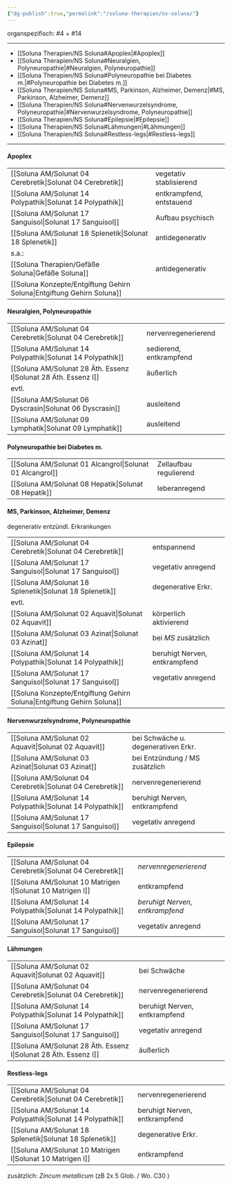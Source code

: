 ```yaml
---
{"dg-publish":true,"permalink":"/soluna-therapien/ns-soluna/"}
---
```


organspezifisch: #4 + #14
***
- [[Soluna Therapien/NS Soluna#Apoplex\|#Apoplex]]
- [[Soluna Therapien/NS Soluna#Neuralgien, Polyneuropathie\|#Neuralgien, Polyneuropathie]]
- [[Soluna Therapien/NS Soluna#Polyneuropathie bei Diabetes m.\|#Polyneuropathie bei Diabetes m.]]
- [[Soluna Therapien/NS Soluna#MS, Parkinson, Alzheimer, Demenz\|#MS, Parkinson, Alzheimer, Demenz]]
- [[Soluna Therapien/NS Soluna#Nervenwurzelsyndrome, Polyneuropathie\|#Nervenwurzelsyndrome, Polyneuropathie]]
- [[Soluna Therapien/NS Soluna#Epilepsie\|#Epilepsie]]
- [[Soluna Therapien/NS Soluna#Lähmungen\|#Lähmungen]]
- [[Soluna Therapien/NS Soluna#Restless-legs\|#Restless-legs]]
***
#### Apoplex
|   |   |
|---|---|
[[Soluna AM/Solunat 04 Cerebretik\|Solunat 04 Cerebretik]]     | vegetativ stablisierend |
[[Soluna AM/Solunat 14 Polypathik\|Solunat 14 Polypathik]]     | entkrampfend, entstauend  | 
[[Soluna AM/Solunat 17 Sanguisol\|Solunat 17 Sanguisol]]     | Aufbau psychisch    |
[[Soluna AM/Solunat 18 Splenetik\|Solunat 18 Splenetik]]      | antidegenerativ   |
s.a.:                                 |                             |
[[Soluna Therapien/Gefäße Soluna\|Gefäße Soluna]]                 | antidegenerativ   |
[[Soluna Konzepte/Entgiftung Gehirn Soluna\|Entgiftung Gehirn Soluna]]   |           |

#### Neuralgien, Polyneuropathie
|   |   |
|---|---|
[[Soluna AM/Solunat 04 Cerebretik\|Solunat 04 Cerebretik]]     | nervenregenerierend |
[[Soluna AM/Solunat 14 Polypathik\|Solunat 14 Polypathik]]     | sedierend, entkrampfend  | 
[[Soluna AM/Solunat 28 Äth. Essenz I\|Solunat 28 Äth. Essenz I]]   | äußerlich            |
evtl.                                   |                            |
[[Soluna AM/Solunat 06 Dyscrasin\|Solunat 06 Dyscrasin]]      | ausleitend             |
[[Soluna AM/Solunat 09 Lymphatik\|Solunat 09 Lymphatik]]     | ausleitend             |

#### Polyneuropathie bei Diabetes m.
|   |   |
|---|---|
[[Soluna AM/Solunat 01 Alcangrol\|Solunat 01 Alcangrol]]     | Zellaufbau regulierend |
[[Soluna AM/Solunat 08 Hepatik\|Solunat 08 Hepatik]]       | leberanregend  | 

#### MS, Parkinson, Alzheimer, Demenz
degenerativ entzündl. Erkrankungen

|   |   |
|---|---|
[[Soluna AM/Solunat 04 Cerebretik\|Solunat 04 Cerebretik]]     | entspannend          |
[[Soluna AM/Solunat 17 Sanguisol\|Solunat 17 Sanguisol]]      | vegetativ anregend |
[[Soluna AM/Solunat 18 Splenetik\|Solunat 18 Splenetik]]       | degenerative Erkr.   |
evtl.                                  |                                   |
[[Soluna AM/Solunat 02 Aquavit\|Solunat 02 Aquavit]]           | körperlich aktivierend   |
[[Soluna AM/Solunat 03 Azinat\|Solunat 03 Azinat]]             | bei *MS* zusätzlich         |
[[Soluna AM/Solunat 14 Polypathik\|Solunat 14 Polypathik]]     | beruhigt Nerven, entkrampfend  | 
[[Soluna AM/Solunat 17 Sanguisol\|Solunat 17 Sanguisol]]      | vegetativ anregend       |
[[Soluna Konzepte/Entgiftung Gehirn Soluna\|Entgiftung Gehirn Soluna]]   |           |

#### Nervenwurzelsyndrome, Polyneuropathie
|   |   |
|---|---|
[[Soluna AM/Solunat 02 Aquavit\|Solunat 02 Aquavit]]           | bei Schwäche u. degenerativen Erkr.    |
[[Soluna AM/Solunat 03 Azinat\|Solunat 03 Azinat]]             | bei Entzündung / MS zusätzlich   |
[[Soluna AM/Solunat 04 Cerebretik\|Solunat 04 Cerebretik]]     | nervenregenerierend |
[[Soluna AM/Solunat 14 Polypathik\|Solunat 14 Polypathik]]     | beruhigt Nerven, entkrampfend  | 
[[Soluna AM/Solunat 17 Sanguisol\|Solunat 17 Sanguisol]]      | vegetativ anregend       |

#### Epilepsie
|   |   |
|---|---|
[[Soluna AM/Solunat 04 Cerebretik\|Solunat 04 Cerebretik]]     | *nervenregenerierend* |
[[Soluna AM/Solunat 10 Matrigen I\|Solunat 10 Matrigen I]]      | entkrampfend            |
[[Soluna AM/Solunat 14 Polypathik\|Solunat 14 Polypathik]]     | *beruhigt Nerven, entkrampfend*  | 
[[Soluna AM/Solunat 17 Sanguisol\|Solunat 17 Sanguisol]]      | vegetativ anregend       |

#### Lähmungen
|   |   |
|---|---|
[[Soluna AM/Solunat 02 Aquavit\|Solunat 02 Aquavit]]          | bei Schwäche     |
[[Soluna AM/Solunat 04 Cerebretik\|Solunat 04 Cerebretik]]     | nervenregenerierend |
[[Soluna AM/Solunat 14 Polypathik\|Solunat 14 Polypathik]]     | beruhigt Nerven, entkrampfend  | 
[[Soluna AM/Solunat 17 Sanguisol\|Solunat 17 Sanguisol]]      | vegetativ anregend       |
[[Soluna AM/Solunat 28 Äth. Essenz I\|Solunat 28 Äth. Essenz I]]   | äußerlich            |

#### Restless-legs
|   |   |
|---|---|
[[Soluna AM/Solunat 04 Cerebretik\|Solunat 04 Cerebretik]]     | nervenregenerierend |
[[Soluna AM/Solunat 14 Polypathik\|Solunat 14 Polypathik]]     | beruhigt Nerven, entkrampfend  | 
[[Soluna AM/Solunat 18 Splenetik\|Solunat 18 Splenetik]]       | degenerative Erkr.   |
[[Soluna AM/Solunat 10 Matrigen I\|Solunat 10 Matrigen I]]      | entkrampfend            |
zusätzlich: *Zincum metallicum* (zB 2x 5 Glob. / Wo. C30 )

